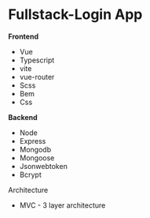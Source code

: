 # Fullstack-Login App 
<strong>Frontend</strong>
- Vue 
- Typescript
- vite
- vue-router
- Scss
- Bem
- Css

<strong>Backend</strong>
- Node
- Express
- Mongodb
- Mongoose
- Jsonwebtoken
- Bcrypt

Architecture
- MVC - 3 layer architecture
